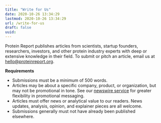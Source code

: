 ```yaml
---
title: "Write for Us"
date: 2020-10-26 13:34:29
lastmod: 2020-10-26 13:34:29
url: /write-for-us
draft: false
uuid: 
---
```


Protein Report publishes articles from scientists, startup founders, researchers, investors, and other protein industry experts with deep or extensive knowledge in their field. To submit or pitch an article, email us at hello@proteinreport.org.

**Requirements**

- Submissions must be a minimum of 500 words.
- Articles may be about a specific company, product, or organization, but may not be promotional in tone. See our [newswire service](/newswire) for greater flexibility in promotional messaging.
- Articles must offer news or analytical value to our readers. News updates, analysis, opinion, and explainer pieces are all welcome.
- Submissions generally must not have already been published elsewhere.